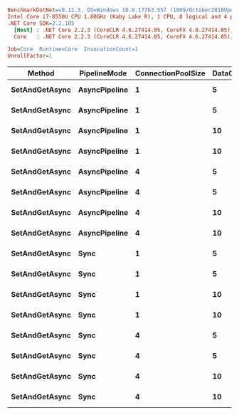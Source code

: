 ``` ini

BenchmarkDotNet=v0.11.3, OS=Windows 10.0.17763.557 (1809/October2018Update/Redstone5)
Intel Core i7-8550U CPU 1.80GHz (Kaby Lake R), 1 CPU, 8 logical and 4 physical cores
.NET Core SDK=2.2.105
  [Host] : .NET Core 2.2.3 (CoreCLR 4.6.27414.05, CoreFX 4.6.27414.05), 64bit RyuJIT
  Core   : .NET Core 2.2.3 (CoreCLR 4.6.27414.05, CoreFX 4.6.27414.05), 64bit RyuJIT

Job=Core  Runtime=Core  InvocationCount=1  
UnrollFactor=1  

```
|         Method |  PipelineMode | ConnectionPoolSize | DataCollectionSize | ParallelOps |       Mean |     Error |   StdDev | Rank |
|--------------- |-------------- |------------------- |------------------- |------------ |-----------:|----------:|---------:|-----:|
| **SetAndGetAsync** | **AsyncPipeline** |                  **1** |                  **5** |           **1** |   **969.6 us** |  **57.60 us** | **168.9 us** |    **1** |
| **SetAndGetAsync** | **AsyncPipeline** |                  **1** |                  **5** |           **4** |   **938.9 us** |  **42.55 us** | **122.1 us** |    **1** |
| **SetAndGetAsync** | **AsyncPipeline** |                  **1** |                 **10** |           **1** | **1,061.0 us** |  **58.22 us** | **167.0 us** |    **2** |
| **SetAndGetAsync** | **AsyncPipeline** |                  **1** |                 **10** |           **4** | **1,139.3 us** |  **55.66 us** | **161.5 us** |    **2** |
| **SetAndGetAsync** | **AsyncPipeline** |                  **4** |                  **5** |           **1** |   **901.1 us** |  **46.21 us** | **135.5 us** |    **1** |
| **SetAndGetAsync** | **AsyncPipeline** |                  **4** |                  **5** |           **4** |   **985.6 us** |  **35.05 us** | **101.7 us** |    **1** |
| **SetAndGetAsync** | **AsyncPipeline** |                  **4** |                 **10** |           **1** | **1,153.3 us** |  **69.92 us** | **206.2 us** |    **2** |
| **SetAndGetAsync** | **AsyncPipeline** |                  **4** |                 **10** |           **4** | **1,202.8 us** |  **39.49 us** | **114.6 us** |    **3** |
| **SetAndGetAsync** |          **Sync** |                  **1** |                  **5** |           **1** | **1,036.7 us** |  **53.31 us** | **156.3 us** |    **2** |
| **SetAndGetAsync** |          **Sync** |                  **1** |                  **5** |           **4** | **3,793.7 us** | **177.36 us** | **514.6 us** |    **4** |
| **SetAndGetAsync** |          **Sync** |                  **1** |                 **10** |           **1** | **1,238.9 us** |  **52.82 us** | **155.7 us** |    **3** |
| **SetAndGetAsync** |          **Sync** |                  **1** |                 **10** |           **4** | **4,789.8 us** | **236.52 us** | **686.2 us** |    **6** |
| **SetAndGetAsync** |          **Sync** |                  **4** |                  **5** |           **1** | **1,113.2 us** |  **58.50 us** | **171.6 us** |    **2** |
| **SetAndGetAsync** |          **Sync** |                  **4** |                  **5** |           **4** | **4,089.8 us** | **234.60 us** | **676.9 us** |    **5** |
| **SetAndGetAsync** |          **Sync** |                  **4** |                 **10** |           **1** | **1,227.5 us** |  **70.95 us** | **201.3 us** |    **3** |
| **SetAndGetAsync** |          **Sync** |                  **4** |                 **10** |           **4** | **4,868.2 us** | **341.17 us** | **984.4 us** |    **6** |
